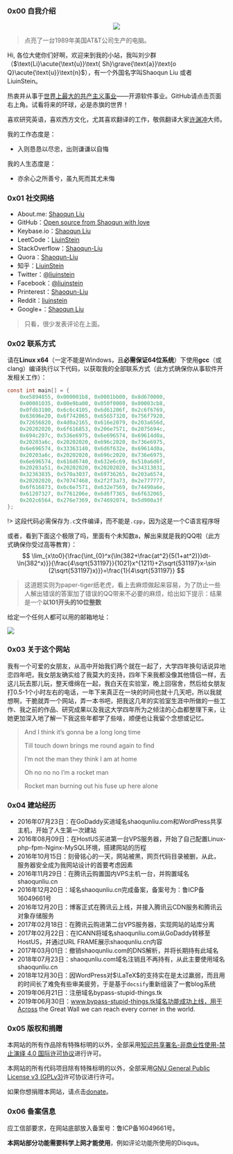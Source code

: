 ### 0x00 自我介绍

<p align="center"> 
<img src="https://bucket.shaoqunliu.cn/image/me.jpg">
</p>


> 点亮了一台1989年美国AT&T公司生产的电脑。

Hi, 各位大佬你们好啊，欢迎来到我的小站，我叫刘少群（$\text{Li}\acute{\text{u}}\text{ Sh}\grave{\text{a}}\text{o Q}\acute{\text{u}}\text{n}$），有一个外国名字叫Shaoqun Liu 或者 LiuinStein。

热衷并从事于[世界上最大的共产主义事业](https://www.reddit.com/r/ProgrammerHumor/comments/7t3e0d/did_somebody_say_communism/)——开源软件事业。GitHub请点击页面右上角。试看将来的环球，必是赤旗的世界！

喜欢研究英语，喜欢西方文化，尤其喜欢翻译的工作，敬佩翻译大家[许渊冲](https://en.wikipedia.org/wiki/Xu_Yuanchong)大师。

我的工作态度是：

* 入则恳恳以尽忠，出则谦谦以自悔

我的人生态度是：

* 亦余心之所善兮，虽九死而其尤未悔

### 0x01 社交网络

- About.me: [Shaoqun Liu](https://about.me/shaoqunliu)
- GitHub：[Open source from Shaoqun with love](https://github.com/LiuinStein)
- Keybase.io：[Shaoqun Liu](https://keybase.io/shaoqunliu)
- LeetCode：[LiuinStein](https://leetcode.com/liuinstein/)
- StackOverflow：[Shaoqun-Liu](https://stackoverflow.com/users/6389306/shaoqun-liu)
- Quora：[Shaoqun-Liu](https://www.quora.com/profile/Shaoqun-Liu)
- 知乎：[LiuinStein](https://www.zhihu.com/people/shaoqun-liu/activities)
- Twitter：[@liuinstein](https://twitter.com/liuinstein)
- Facebook：[@liuinstein](https://www.facebook.com/liuinstein)
- Printerest：[Shaoqun-Liu](https://www.pinterest.com/liuinstein/)
- Reddit：[liuinstein](https://www.reddit.com/user/liuinstein/)
- Google+：[Shaoqun Liu](https://plus.google.com/u/0/116980400792593323885)

> 只看，很少发表评论在上面。

### 0x02 联系方式

请在**Linux x64**（一定不能是Windows，且**必需保证64位系统**）下使用**gcc**（或clang）编译执行以下代码，以获取我的全部联系方式（此方式确保你从事软件开发相关工作）：

```c
const int main[] = {
    0xe5894855, 0x000001b8, 0x0001bb00, 0x8d670000,
    0x00001035, 0x00e9ba00, 0x050f0000, 0x00003cb8,
    0x0fdb3100, 0x6c6c4105, 0x6d61206f, 0x2c6f6769,
    0x63696e20, 0x6f742065, 0x65657320, 0x756f7920,
    0x72656820, 0x4d0a2165, 0x616e2079, 0x203a656d,
    0x20202020, 0x6f616853, 0x206e7571, 0x2075694c,
    0x694c207c, 0x536e6975, 0x6e696574, 0x69614d0a,
    0x20203a6c, 0x20202020, 0x696c2020, 0x736e6975,
    0x6e696574, 0x33363140, 0x6d6f632e, 0x69614d0a,
    0x20203a6c, 0x20202020, 0x696c2020, 0x736e6975,
    0x6e696574, 0x616d6740, 0x632e6c69, 0x510a6d6f,
    0x20203a51, 0x20202020, 0x20202020, 0x34313031,
    0x32363835, 0x570a3037, 0x69736265, 0x203a6574,
    0x20202020, 0x70747468, 0x2f2f3a73, 0x2e777777,
    0x6f616873, 0x6c6e7571, 0x632e7569, 0x74490a6e,
    0x61207327, 0x7761206e, 0x6d6f7365, 0x6f632065,
    0x202c6564, 0x276e7369, 0x74692074, 0x5d900a3f
};
```

!> 这段代码必需保存为`.c`文件编译，而不能是`.cpp`，因为这是一个C语言程序呀

或者，看到下面这个极限了吗，里面有个未知数a，解出来就是我的QQ啦（此方式确保你受过高等教育）：
$$
\lim_{x\to0}{\frac{\int_{0}^x{\ln(382+\frac{at^2}{5(1+at^2)})dt-\ln(382^x)}}{\frac{4\sqrt{531197}}{1021}x^{1211}+2\sqrt{531197}x-\sin (2\sqrt{531197}x)}}=\frac{1}{4\sqrt{531197}}
$$
> 这道题实则为paper-tiger纸老虎，看上去麻烦做起来容易，为了防止一些人解出错误的答案加了错误的QQ带来不必要的麻烦，给出如下提示：结果是一个**以101开头的10位整数**

给定一个任何人都可以用的邮箱地址：

![](https://bucket.shaoqunliu.cn/image/gmail.png)

### 0x03 关于这个网站

我有一个可爱的女朋友，从高中开始我们两个就在一起了，大学四年换句话说异地恋四年吧，我女朋友确实给了我莫大的支持，四年下来我都没像其他情侣一样，去这儿玩去那儿玩，整天缠绵在一起，我白天在实验室，晚上回宿舍，然后给女朋友打0.5-1个小时左右的电话，一年下来真正在一块的时间也就十几天吧，所以我就想啊，干脆就弄一个网站，弄一本书吧，把我这几年的实验室生涯中所做的一些工作、我之前的作品、研究成果以及我这大学四年所为之倾注的心血都整理下来，让她更加深入地了解一下我这些年都学了些啥，顺便也让我留个念想或记忆。

> And I think it’s gonna be a long long time
>
> Till touch down brings me round again to find
>
> I’m not the man they think I am at home
>
> Oh no no no I’m a rocket man
>
> Rocket man burning out his fuse up here alone

### 0x04 建站经历

- 2016年07月23日：在GoDaddy买进域名shaoqunliu.com和WordPress共享主机，开始了人生第一次建站
- 2016年08月09日：在HostUS买进第一台VPS服务器，开始了自己配置Linux-php-fpm-Nginx-MySQL环境，搭建网站的历程
- 2016年10月15日：刻骨铭心的一天，网站被黑，网页代码目录被删，从此，服务器安全成为我网站设计的首要考虑因素
- 2016年11月29日：在腾讯云购置国内VPS主机一台，并购置域名shaoqunliu.cn
- 2016年12月20日：域名shaoqunliu.cn完成备案，备案号为：鲁ICP备16049661号
- 2016年12月20日：博客正式在腾讯云上线，并接入腾讯云CDN服务和腾讯云对象存储服务
- 2017年02月18日：在腾讯云购进第二台VPS服务器，实现网站的站库分离
- 2017年02月22日：在ICANN将域名shaoqunliu.com从GoDaddy转移至HostUS，并通过URL FRAME展示shaoqunliu.cn内容
- 2017年03月01日：撤销shaoqunliu.com的DNS解析，并将长期持有此域名
- 2018年07月23日：shaoqunliu.com域名注销且不再持有，从此主要使用域名shaoqunliu.cn
- 2018年12月30日：因WordPress对$\LaTeX$的支持实在是太过羸弱，而且用的时间长了难免有些审美疲劳，于是基于`docsify`重新组装了一套blog系统
- 2019年06月21日：注册域名bypass-stupid-things.tk
- 2019年06月30日：www.bypass-stupid-things.tk域名功能成功上线，用于Across the Great Wall we can reach every corner in the world.

### 0x05 版权和捐赠

本网站的所有作品除有特殊标明的以外，全部采用[知识共享署名-非商业性使用-禁止演绎 4.0 国际许可协议](https://creativecommons.org/licenses/by-nc-nd/4.0/)进行许可。

本网站的所有代码项目除有特殊标明的以外，全部采用[GNU General Public License v3 (GPLv3)](https://www.gnu.org/licenses/gpl-3.0.en.html)许可协议进行许可。

如果你想捐赠本网站，请点击[donate](donate)。

### 0x06 备案信息

应工信部要求，在网站底部放入备案号：鲁ICP备16049661号。

**本网站部分功能需要科学上网才能使用**，例如评论功能所使用的Disqus。